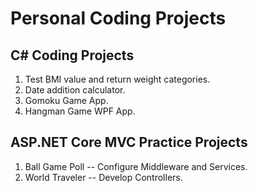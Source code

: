 # Personal Coding Projects

## C# Coding Projects

1. Test BMI value and return weight categories.
2. Date addition calculator.
3. Gomoku Game App.
4. Hangman Game WPF App.

## ASP.NET Core MVC Practice Projects

1. Ball Game Poll -- Configure Middleware and Services.
2. World Traveler -- Develop Controllers.
